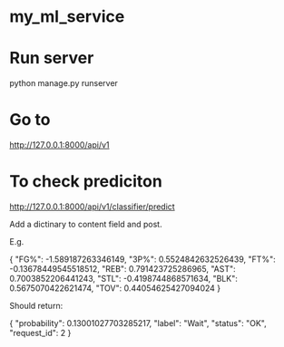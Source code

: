 # my_ml_service

# Run server
python manage.py runserver

# Go to 
http://127.0.0.1:8000/api/v1

# To check prediciton
http://127.0.0.1:8000/api/v1/classifier/predict

Add a dictinary to content field and post.

E.g.

{
    "FG%": -1.589187263346149,
    "3P%": 0.5524842632526439,
    "FT%": -0.13678449545518512,
    "REB": 0.791423725286965,
    "AST": 0.7003852206441243,
    "STL": -0.4198744868571634,
    "BLK": 0.5675070422621474,
    "TOV": 0.44054625427094024
}

Should return:

{
    "probability": 0.13001027703285217,
    "label": "Wait",
    "status": "OK",
    "request_id": 2
}
